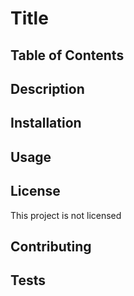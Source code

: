 # Title

  ## Table of Contents
  
  []()

  ## Description
  
  
  ## Installation
  
  
  ## Usage
  
  
  ## License
  This project is not licensed
  
  ## Contributing
  
  
  ## Tests
  